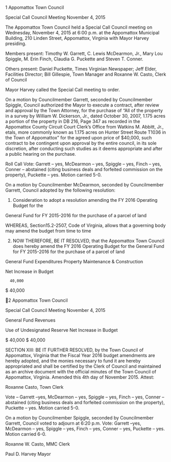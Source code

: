 1  Appomattox Town Council

Special Call Council Meeting
November 4, 2015

The Appomattox Town Council held a Special Call Council meeting on Wednesday, November
4, 2015 at 6:00 p.m. at the Appomattox Municipal Building, 210 Linden Street, Appomattox,
Virginia with Mayor Harvey presiding.

Members present:  Timothy W. Garrett, C. Lewis McDearmon, Jr., Mary Lou Spiggle, M. Erin
Finch, Claudia G. Puckette and Steven T. Conner.

Others present:  Daniel Puckette, Times Virginian Newspaper; Jeff Elder, Facilities Director; Bill
Gillespie, Town Manager and Roxanne W. Casto, Clerk of Council

Mayor Harvey called the Special Call meeting to order.

On a motion by Councilmember Garrett, seconded by Councilmember Spiggle, Council
authorized the Mayor to execute a contract, after review and approval by the Town Attorney, for
the purchase of “All of the property in a survey by William W. Dickerson, Jr., dated October 30,
2007, 1.175 acres a portion of the property in DB 216, Page 347 as recorded in the Appomattox
County Circuit Court Clerk’s Office from Watkins M. Abbitt, Jr., etals, more commonly known
as 1.175 acres on Hunter Street Route T1036 in the Town of Appomattox” for the agreed upon
price of $40,000, such contract to be contingent upon approval by the entire council, in its sole
discretion, after conducting such studies as it deems appropriate and after a public hearing on the
purchase.

Roll Call Vote:  Garrett – yes, McDearmon – yes, Spiggle – yes, Finch – yes, Conner – abstained
(citing business deals and forfeited commission on the property), Puckette – yes.  Motion carried
5-0.

On a motion by Councilmember McDearmon, seconded by Councilmember Garrett, Council
adopted by the following resolution:

1.  Consideration to adopt a resolution amending the FY 2016 Operating Budget for the

General Fund for FY 2015-2016 for the purchase of a parcel of land

WHEREAS, Section15.2-2507, Code of Virginia, allows that a governing body may amend the
budget from time to time

2.  NOW THEREFORE, BE IT RESOLVED, that the Appomattox Town Council does hereby
amend the FY 2016 Operating Budget for the General Fund for FY 2015-2016 for the
purchase of a parcel of land

General Fund Expenditures
Property Maintenance & Construction

Net Increase in Budget

      40,000
 $   40,000

2  Appomattox Town Council

Special Call Council Meeting
November 4, 2015

General Fund Revenues

Use of Undesignated Reserve
Net Increase in Budget

 $   40,000
$    40,000

SECTION XIII:
BE IT FURTHER RESOLVED, by the Town Council of Appomattox, Virginia that the Fiscal
Year 2016 budget amendments are hereby adopted, and the monies necessary to fund it are
hereby appropriated and shall be certified by the Clerk of Council and maintained as an archive
document with the official minutes of the Town Council of Appomattox, Virginia.
Amended this 4th day of November 2015.
Attest:

Roxanne Casto, Town Clerk

Vote – Garrett –yes, McDearmon – yes, Spiggle – yes, Finch – yes, Conner – abstained (citing
business deals and forfeited commission on the property), Puckette – yes.  Motion carried 5-0.

On a motion by Councilmember Spiggle, seconded by Councilmember Garrett, Council voted to
adjourn at 6:20 p.m.
Vote: Garrett –yes, McDearmon – yes, Spiggle – yes, Finch – yes, Conner – yes, Puckette – yes.
Motion carried 6-0.

Roxanne W. Casto, MMC
Clerk

Paul D. Harvey
Mayor

